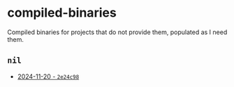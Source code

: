 # compiled-binaries
Compiled binaries for projects that do not provide them, populated as I need them.

## `nil`

* [2024-11-20 - `2e24c98`](https://github.com/Silic0nS0ldier/compiled-binaries/releases/tag/nil-2e24c98)

